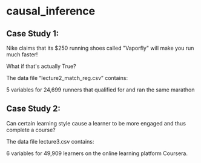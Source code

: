 # causal_inference

## Case Study 1:
Nike claims that its $250 running shoes called "Vaporfly" will make you run much faster!

What if that's actually True?

The data file “lecture2_match_reg.csv” contains:

5 variables for 24,699 runners that qualified for and ran the same marathon

## Case Study 2: 
Can certain learning style cause a learner to be more engaged and thus complete a course? 

The data file lecture3.csv contains:

6 variables for 49,909 learners on the online learning platform Coursera. 
